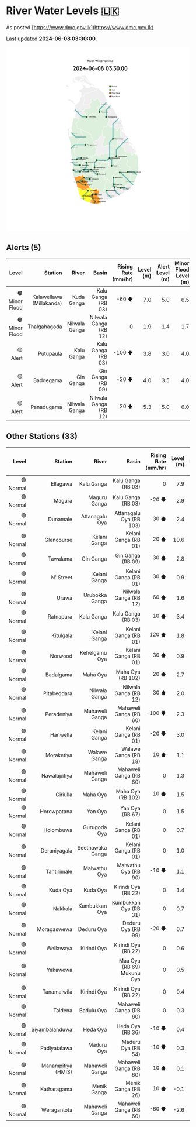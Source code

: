# River Water Levels :sri_lanka:

As posted [https://www.dmc.gov.lk](https://www.dmc.gov.lk)

Last updated **2024-06-08 03:30:00**.

<div id="river-water-level-map">

![images/river-water-level-map.png](images/river-water-level-map.png)

</div>

## Alerts (5)

| Level | Station | River | Basin | Rising Rate (mm/hr) | Level (m) | Alert Level (m) | Minor Flood Level (m) | Major Flood Level (m) |
| --: | --: | --: | --: | --: | --: | --: | --: | --: |
| 🟠 Minor Flood | Kalawellawa (Millakanda) | Kuda Ganga | Kalu Ganga (RB 03) | -60 🡇 | 7.0 | 5.0 | 6.5 | 8.0 |
| 🟠 Minor Flood | Thalgahagoda | Nilwala Ganga | Nilwala Ganga (RB 12) | 0  | 1.9 | 1.4 | 1.7 | 2.8 |
| 🟡 Alert | Putupaula | Kalu Ganga | Kalu Ganga (RB 03) | -100 🡇 | 3.8 | 3.0 | 4.0 | 5.0 |
| 🟡 Alert | Baddegama | Gin Ganga | Gin Ganga (RB 09) | -20 🡇 | 4.0 | 3.5 | 4.0 | 5.0 |
| 🟡 Alert | Panadugama | Nilwala Ganga | Nilwala Ganga (RB 12) | 20 🡅 | 5.3 | 5.0 | 6.0 | 7.5 |

## Other Stations (33)

| Level | Station | River | Basin | Rising Rate (mm/hr) | Level (m) | Alert Level (m) | Minor Flood Level (m) | Major Flood Level (m) |
| --: | --: | --: | --: | --: | --: | --: | --: | --: |
| 🟢 Normal | Ellagawa | Kalu Ganga | Kalu Ganga (RB 03) | 0  | 7.9 | 10.0 | 10.7 | 12.2 |
| 🟢 Normal | Magura | Maguru Ganga | Kalu Ganga (RB 03) | -20 🡇 | 2.9 | 4.0 | 6.0 | 7.5 |
| 🟢 Normal | Dunamale | Attanagalu Oya | Attanagalu Oya (RB 103) | 30 🡅 | 2.4 | 3.3 | 4.4 | 5.5 |
| 🟢 Normal | Glencourse | Kelani Ganga | Kelani Ganga (RB 01) | 20 🡅 | 10.6 | 15.0 | 16.5 | 19.0 |
| 🟢 Normal | Tawalama | Gin Ganga | Gin Ganga (RB 09) | 30 🡅 | 2.8 | 4.0 | 6.0 | 7.5 |
| 🟢 Normal | N' Street | Kelani Ganga | Kelani Ganga (RB 01) | 30 🡅 | 0.9 | 1.2 | 1.5 | 2.1 |
| 🟢 Normal | Urawa | Urubokka Ganga | Nilwala Ganga (RB 12) | 60 🡅 | 1.6 | 2.5 | 4.0 | 6.0 |
| 🟢 Normal | Ratnapura | Kalu Ganga | Kalu Ganga (RB 03) | 10 🡅 | 3.4 | 5.2 | 7.5 | 9.5 |
| 🟢 Normal | Kitulgala | Kelani Ganga | Kelani Ganga (RB 01) | 120 🡅 | 1.8 | 3.0 | 4.0 | 6.0 |
| 🟢 Normal | Norwood | Kehelgamu Oya | Kelani Ganga (RB 01) | 30 🡅 | 0.9 | 1.5 | 3.0 | 4.5 |
| 🟢 Normal | Badalgama | Maha Oya | Maha Oya (RB 102) | 20 🡅 | 2.7 | 5.0 | 6.2 | 9.6 |
| 🟢 Normal | Pitabeddara | Nilwala Ganga | Nilwala Ganga (RB 12) | 30 🡅 | 2.0 | 4.0 | 5.0 | 6.5 |
| 🟢 Normal | Peradeniya | Mahaweli Ganga | Mahaweli Ganga (RB 60) | -100 🡇 | 2.3 | 5.0 | 7.0 | 9.0 |
| 🟢 Normal | Hanwella | Kelani Ganga | Kelani Ganga (RB 01) | -20 🡇 | 3.0 | 7.0 | 8.0 | 10.0 |
| 🟢 Normal | Moraketiya | Walawe Ganga | Walawe Ganga (RB 18) | 10 🡅 | 1.1 | 3.0 | 5.0 | 7.0 |
| 🟢 Normal | Nawalapitiya | Mahaweli Ganga | Mahaweli Ganga (RB 60) | 0  | 1.3 | 3.5 | 5.0 | 6.0 |
| 🟢 Normal | Giriulla | Maha Oya | Maha Oya (RB 102) | 10 🡅 | 1.5 | 5.5 | 6.5 | 7.5 |
| 🟢 Normal | Horowpatana | Yan Oya | Yan Oya (RB 67) | 0  | 1.5 | 6.0 | 7.5 | 10.5 |
| 🟢 Normal | Holombuwa | Gurugoda Oya | Kelani Ganga (RB 01) | 0  | 0.7 | 3.0 | 3.4 | 5.0 |
| 🟢 Normal | Deraniyagala | Seethawaka Ganga | Kelani Ganga (RB 01) | 0  | 1.0 | 4.8 | 5.8 | 6.4 |
| 🟢 Normal | Tantirimale | Malwathu Oya | Malwathu Oya (RB 90) | -10 🡇 | 1.1 | 5.0 | 6.8 | 7.8 |
| 🟢 Normal | Kuda Oya | Kuda Oya | Kirindi Oya (RB 22) | 0  | 1.4 | 6.9 | 8.4 | 8.8 |
| 🟢 Normal | Nakkala | Kumbukkan Oya | Kumbukkan Oya (RB 31) | 0  | 0.7 | 5.0 | 6.0 | 7.5 |
| 🟢 Normal | Moragaswewa | Deduru Oya | Deduru Oya (RB 99) | -20 🡇 | 0.7 | 4.8 | 6.0 | 7.0 |
| 🟢 Normal | Wellawaya | Kirindi Oya | Kirindi Oya (RB 22) | 0  | 0.6 | 4.4 | 5.4 | 5.9 |
| 🟢 Normal | Yakawewa |  | Maa Oya (RB 69) Mukunu Oya | 0  | 0.5 | 4.0 | 5.0 | 6.0 |
| 🟢 Normal | Tanamalwila | Kirindi Oya | Kirindi Oya (RB 22) | 0  | 0.4 | 4.0 | 5.0 | 5.5 |
| 🟢 Normal | Taldena | Badulu Oya | Mahaweli Ganga (RB 60) | 0  | 0.3 | 3.0 | 4.0 | 5.0 |
| 🟢 Normal | Siyambalanduwa | Heda Oya | Heda Oya (RB 36) | -10 🡇 | 0.4 | 4.5 | 6.0 | 7.0 |
| 🟢 Normal | Padiyatalawa | Maduru Oya | Maduru Oya (RB 54) | -10 🡇 | 0.3 | 4.0 | 4.5 | 6.0 |
| 🟢 Normal | Manampitiya (HMIS) | Mahaweli Ganga | Mahaweli Ganga (RB 60) | 10 🡅 | 0.1 | 3.0 | 4.3 | 6.0 |
| 🟢 Normal | Katharagama | Menik Ganga | Menik Ganga (RB 26) | 10 🡅 | -0.1 | 4.0 | 4.6 | 6.5 |
| 🟢 Normal | Weragantota | Mahaweli Ganga | Mahaweli Ganga (RB 60) | -60 🡇 | -2.6 | 5.0 | 6.0 | 8.0 |
